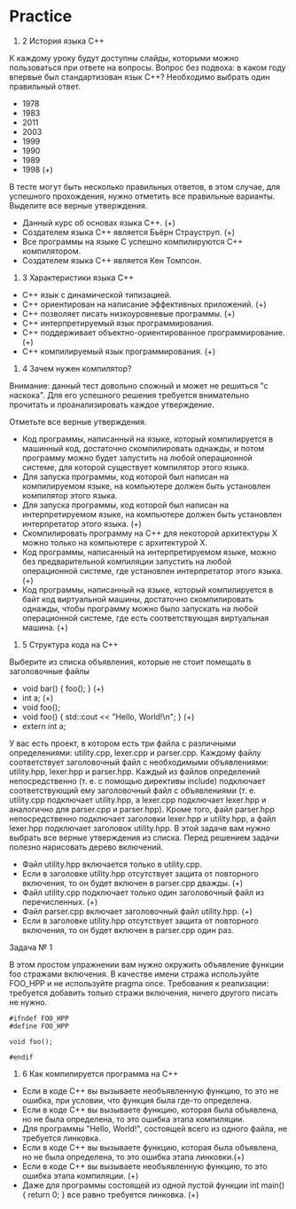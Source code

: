 # Practice

1. 2 История языка C++

К каждому уроку будут доступны слайды, которыми можно пользоваться при ответе на вопросы. Вопрос без подвоха: в каком году впервые был стандартизован язык C++? Необходимо выбрать один правильный ответ.

 - 1978
 - 1983
 - 2011
 - 2003
 - 1999
 - 1990
 - 1989
 - 1998 (+)
 
В тесте могут быть несколько правильных ответов, в этом случае, для успешного прохождения, нужно отметить все правильные варианты. Выделите все верные утверждения.

 - Данный курс об основах языка C++. (+)
 - Создателем языка C++ является Бьёрн Страуструп. (+)
 - Все программы на языке C успешно компилируются C++ компилятором.
 - Создателем языка C++ является Кен Томпсон.
 
1. 3 Характеристики языка C++

 - C++ язык с динамической типизацией.
 - C++ ориентирован на написание эффективных приложений. (+)
 - C++ позволяет писать низкоуровневые программы. (+)
 - C++ интерпретируемый язык программирования.
 - C++ поддерживает объектно-ориентированное программирование. (+)
 - C++ компилируемый язык программирования. (+)
 
1. 4 Зачем нужен компилятор?

Внимание: данный тест довольно сложный и может не решиться "с наскока". Для его успешного решения требуется внимательно прочитать и проанализировать каждое утверждение.

Отметьте все верные утверждения.

 - Код программы, написанный на языке, который компилируется в машинный код, достаточно скомпилировать однажды, и потом программу можно будет запустить на любой операционной системе, для которой существует компилятор этого языка.
 - Для запуска программы, код которой был написан на компилируемом языке, на компьютере должен быть установлен компилятор этого языка.
 - Для запуска программы, код которой был написан на интерпретируемом языке, на компьютере должен быть установлен интерпретатор этого языка. (+)
 - Скомпилировать программу на C++ для некоторой архитектуры X можно только на компьютере с архитектурой X.
 - Код программы, написанный на интерпретируемом языке, можно без предварительной компиляции запустить на любой операционной системе, где установлен интерпретатор этого языка. (+)
 - Код программы, написанный на языке, который компилируется в байт код виртуальной машины, достаточно скомпилировать однажды, чтобы программу можно было запускать на любой операционной системе, где есть соответствующая виртуальная машина. (+)
 
1. 5 Структура кода на C++

Выберите из списка объявления, которые не стоит помещать в заголовочные файлы

 - void bar() { foo(); } (+)
 - int a; (+)
 - void foo();
 - void foo() { std::cout << "Hello, World!\n"; } (+)
 - extern int a;
 
У вас есть проект, в котором есть три файла с различными определениями: utility.cpp, lexer.cpp и parser.cpp. Каждому файлу соответствует заголовочный файл с необходимыми объявлениями: utility.hpp, lexer.hpp и parser.hpp. Каждый из файлов определений непосредственно (т. е. с помощью директивы include) подключает соответствующий ему заголовочный файл с объявлениями (т. е. utility.cpp подключает utility.hpp, а lexer.cpp подключает lexer.hpp и аналогично для parser.cpp и parser.hpp). Кроме того, файл parser.hpp непосредственно подключает заголовки lexer.hpp и utility.hpp, а файл lexer.hpp подключает заголовок utility.hpp.
В этой задаче вам нужно выбрать все верные утверждения из списка. Перед решением задачи полезно нарисовать дерево включений.

 - Файл utility.hpp включается только в utility.cpp.
 - Если в заголовке utility.hpp отсутствует защита от повторного включения, то он будет включен в parser.cpp дважды. (+)
 - Файл utility.cpp подключает только один заголовочный файл из перечисленных. (+)
 - Файл parser.cpp включает заголовочный файл utility.hpp. (+)
 - Если в заголовке utility.hpp отсутствует защита от повторного включения, то он будет включен в parser.cpp один раз.
 
Задача № 1
 
В этом простом упражнении вам нужно окружить объявление функции foo стражами включения. В качестве имени стража используйте FOO_HPP и не используйте pragma once.
Требования к реализации: требуется добавить только стражи включения, ничего другого писать не нужно.

    #ifndef FOO_HPP
    #define FOO_HPP

    void foo();

    #endif
    
1. 6 Как компилируется программа на C++

 - Если в коде C++ вы вызываете необъявленную функцию, то это не ошибка, при условии, что функция была где-то определена.
 - Если в коде C++ вы вызываете функцию, которая была объявлена, но не была определена, то это ошибка этапа компиляции.
 - Для программы "Hello, World!", состоящей всего из одного файла, не требуется линковка.
 - Если в коде C++ вы вызываете функцию, которая была объявлена, но не была определена, то это ошибка этапа линковки.(+)
 - Если в коде C++ вы вызываете необъявленную функцию, то это ошибка этапа компиляции. (+)
 - Даже для программы состоящей из одной пустой функции int main() { return 0; } все равно требуется линковка. (+)
